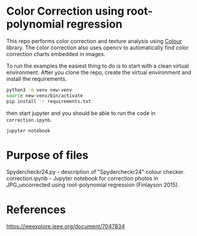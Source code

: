# Color Correction using root-polynomial regression

This repo performs color correction and texture analysis using [Colour](https://www.colour-science.org/) library. The color correction also uses opencv to automatically find color correction charts embedded in images.

To run the examples the easiest thing to do is to start with a clean virtual environment. After you clone the repo, create the virtual environment and install the requirements.

```bash
python3 -m venv new-venv
source new-venv/bin/activate
pip install -r requirements.txt
```
then start jupyter and you should be able to run the code in `correction.ipynb`.
```bash
jupyter notebook
```

# Purpose of files

Spydercheckr24.py - description of "Spydercheckr24" colour checker.
correction.ipynb - Jupyter notebook for correction photos in JPG_uncorrected using root-polynomial regression (Finlayson 2015).

# References

https://ieeexplore.ieee.org/document/7047834